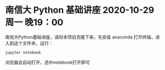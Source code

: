 # 南信大 Python 基础讲座 2020-10-29 周一 晚19：00
南信大Python基础讲座，请将本项目克隆下来，先安装 anaconda
打开终端，进入到这个文件夹，运行：
``` 
jupyter notebook
```
浏览器会自动打开，选中notebook打开即可
